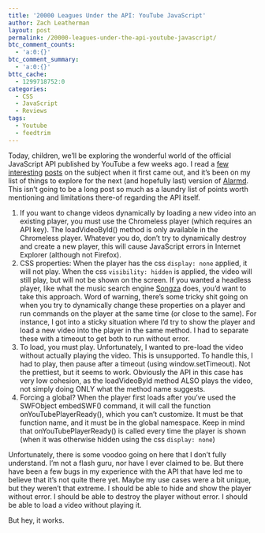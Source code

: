 ```yaml
---
title: '20000 Leagues Under the API: YouTube JavaScript'
author: Zach Leatherman
layout: post
permalink: /20000-leagues-under-the-api-youtube-javascript/
btc_comment_counts:
  - 'a:0:{}'
btc_comment_summary:
  - 'a:0:{}'
bttc_cache:
  - 1299718752:0
categories:
  - CSS
  - JavaScript
  - Reviews
tags:
  - Youtube
  - feedtrim
---
```


Today, children, we’ll be exploring the wonderful world of the official JavaScript API published by YouTube a few weeks ago. I read a [few][1] [interesting][2] [posts][3] on the subject when it first came out, and it’s been on my list of things to explore for the next (and hopefully last) version of [Alarmd][4]. This isn’t going to be a long post so much as a laundry list of points worth mentioning and limitations there-of regarding the API itself.

 [1]: http://apiblog.youtube.com/2008/03/something-to-write-home-about.html
 [2]: http://blogoscoped.com/archive/2008-03-14-n11.html
 [3]: http://www.wait-till-i.com/2008/03/12/video-captioning-made-easy-with-the-youtube-javascript-api/
 [4]: http://www.alarmd.com/

1.  If you want to change videos dynamically by loading a new video into an existing player, you must use the Chromeless player (which requires an API key). The loadVideoById() method is only available in the Chromeless player. Whatever you do, don’t try to dynamically destroy and create a new player, this will cause JavaScript errors in Internet Explorer (although not Firefox).
2.  CSS properties: When the player has the css `display: none` applied, it will not play. When the css `visibility: hidden` is applied, the video will still play, but will not be shown on the screen. If you wanted a headless player, like what the music search engine [Songza][5] does, you’d want to take this approach. Word of warning, there’s some tricky shit going on when you try to dynamically change these properties on a player and run commands on the player at the same time (or close to the same). For instance, I got into a sticky situation where I’d try to show the player and load a new video into the player in the same method. I had to separate these with a timeout to get both to run without error.
3.  To load, you must play. Unfortunately, I wanted to pre-load the video without actually playing the video. This is unsupported. To handle this, I had to play, then pause after a timeout (using window.setTimeout). Not the prettiest, but it seems to work. Obviously the API in this case has very low cohesion, as the loadVideoById method ALSO plays the video, not simply doing ONLY what the method name suggests.
4.  Forcing a global? When the player first loads after you’ve used the SWFObject embedSWF() command, it will call the function onYouTubePlayerReady(), which you can’t customize. It must be that function name, and it must be in the global namespace. Keep in mind that onYouTubePlayerReady() is called every time the player is shown (when it was otherwise hidden using the css `display: none`)

 [5]: http://humanized.com/weblog/2007/11/13/songza-launch/

Unfortunately, there is some voodoo going on here that I don’t fully understand. I’m not a flash guru, nor have I ever claimed to be. But there have been a few bugs in my experience with the API that have led me to believe that it’s not quite there yet. Maybe my use cases were a bit unique, but they weren’t that extreme. I should be able to hide and show the player without error. I should be able to destroy the player without error. I should be able to load a video without playing it.

But hey, it works.